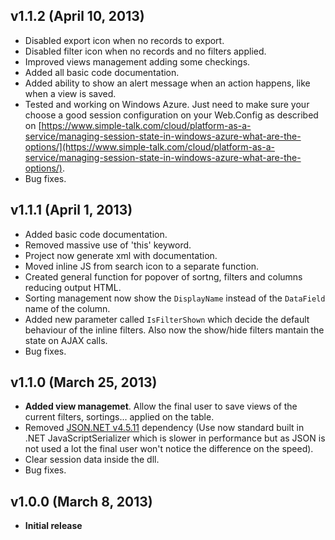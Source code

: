 ## v1.1.2 (April 10, 2013)
- Disabled export icon when no records to export.
- Disabled filter icon when no records and no filters applied.
- Improved views management adding some checkings.
- Added all basic code documentation.
- Added ability to show an alert message when an action happens, like when a view is saved.
- Tested and working on Windows Azure. Just need to make sure your choose a good session configuration on your Web.Config as described on [https://www.simple-talk.com/cloud/platform-as-a-service/managing-session-state-in-windows-azure-what-are-the-options/](https://www.simple-talk.com/cloud/platform-as-a-service/managing-session-state-in-windows-azure-what-are-the-options/).
- Bug fixes.

## v1.1.1 (April 1, 2013)
- Added basic code documentation.
- Removed massive use of 'this' keyword.
- Project now generate xml with documentation.
- Moved inline JS from search icon to a separate function.
- Created general function for popover of sortng, filters and columns reducing output HTML.
- Sorting management now show the `DisplayName` instead of the `DataField` name of the column.
- Added new parameter called `IsFilterShown` which decide the default behaviour of the inline filters. Also now the show/hide filters mantain the state on AJAX calls.
- Bug fixes.

## v1.1.0 (March 25, 2013)
- **Added view managemet**. Allow the final user to save views of the current filters, sortings... applied on the table.
- Removed [JSON.NET v4.5.11](http://json.codeplex.com/) dependency (Use now standard built in .NET JavaScriptSerializer which is slower in performance but as JSON is not used a lot the final user won't notice the difference on the speed).
- Clear session data inside the dll.
- Bug fixes.

## v1.0.0 (March 8, 2013)
- **Initial release**